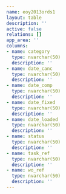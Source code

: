 ```yaml
---
name: eoy2013ords1
layout: table
description: ''
active: false
relations: []
app_area: ''
columns:
- name: category
  type: nvarchar(50)
  description: ''
- name: date_canc
  type: nvarchar(50)
  description: ''
- name: date_comp
  type: nvarchar(50)
  description: ''
- name: date_fixed
  type: nvarchar(50)
  description: ''
- name: date_loaded
  type: nvarchar(50)
  description: ''
- name: status
  type: nvarchar(50)
  description: ''
- name: task_ref
  type: nvarchar(50)
  description: ''
- name: wo_ref
  type: nvarchar(50)
  description: ''
---
```


